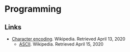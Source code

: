 # Programming

## Links

- [Character encoding](https://en.wikipedia.org/wiki/Character_encoding). Wikipedia. Retrieved April 13, 2020
  - [ASCII](https://en.wikipedia.org/wiki/ASCII). Wikipedia. Retrieved April 15, 2020
